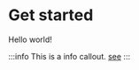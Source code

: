 # Get started

Hello world!

:::info
This is a info callout. [see](https://vocs.dev/docs/markdown#callouts)
:::

